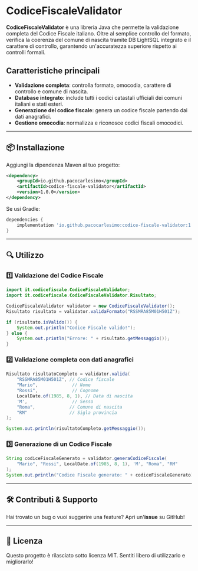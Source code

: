 # CodiceFiscaleValidator

**CodiceFiscaleValidator** è una libreria Java che permette la validazione completa del Codice Fiscale italiano. Oltre al semplice controllo del formato, verifica la coerenza del comune di nascita tramite DB LightSQL integrato e il carattere di controllo, garantendo un'accuratezza superiore rispetto ai controlli formali.

## Caratteristiche principali
- **Validazione completa**: controlla formato, omocodia, carattere di controllo e comune di nascita.
- **Database integrato**: include tutti i codici catastali ufficiali dei comuni italiani e stati esteri.
- **Generazione del codice fiscale**: genera un codice fiscale partendo dai dati anagrafici.
- **Gestione omocodia**: normalizza e riconosce codici fiscali omocodici.

---

## 📦 Installazione

Aggiungi la dipendenza Maven al tuo progetto:

```xml
<dependency>
    <groupId>io.github.pacocarlesimo</groupId>
    <artifactId>codice-fiscale-validator</artifactId>
    <version>1.0.0</version>
</dependency>
```

Se usi Gradle:

```gradle
dependencies {
    implementation 'io.github.pacocarlesimo:codice-fiscale-validator:1.0.0'
}
```

---

## 🔍 Utilizzo

### 1️⃣ Validazione del Codice Fiscale

```java
import it.codicefiscale.CodiceFiscaleValidator;
import it.codicefiscale.CodiceFiscaleValidator.Risultato;

CodiceFiscaleValidator validator = new CodiceFiscaleValidator();
Risultato risultato = validator.validaFormato("RSSMRA85M01H501Z");

if (risultato.isValido()) {
    System.out.println("Codice Fiscale valido!");
} else {
    System.out.println("Errore: " + risultato.getMessaggio());
}
```

### 2️⃣ Validazione completa con dati anagrafici

```java
Risultato risultatoCompleto = validator.valida(
    "RSSMRA85M01H501Z", // Codice fiscale
    "Mario",             // Nome
    "Rossi",             // Cognome
    LocalDate.of(1985, 8, 1), // Data di nascita
    'M',                 // Sesso
    "Roma",             // Comune di nascita
    "RM"                // Sigla provincia
);

System.out.println(risultatoCompleto.getMessaggio());
```

### 3️⃣ Generazione di un Codice Fiscale

```java
String codiceFiscaleGenerato = validator.generaCodiceFiscale(
    "Mario", "Rossi", LocalDate.of(1985, 8, 1), 'M', "Roma", "RM"
);
System.out.println("Codice Fiscale generato: " + codiceFiscaleGenerato);
```

---

## 🛠️ Contributi & Supporto

Hai trovato un bug o vuoi suggerire una feature? Apri un'**issue** su GitHub!

---

## 📜 Licenza

Questo progetto è rilasciato sotto licenza MIT. Sentiti libero di utilizzarlo e migliorarlo!

